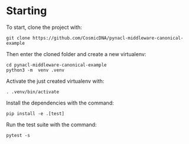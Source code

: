 # Starting

To start, clone the project with:

```shell
git clone https://github.com/CosmicDNA/pynacl-middleware-canonical-example
```

Then enter the cloned folder and create a new virtualenv:

```shell
cd pynacl-middleware-canonical-example
python3 -m  venv .venv
```

Activate the just created virtualenv with:

```shell
. .venv/bin/activate
```

Install the dependencies with the command:


```shell
pip install -e .[test]
```

Run the test suite with the command:

```shell
pytest -s
```